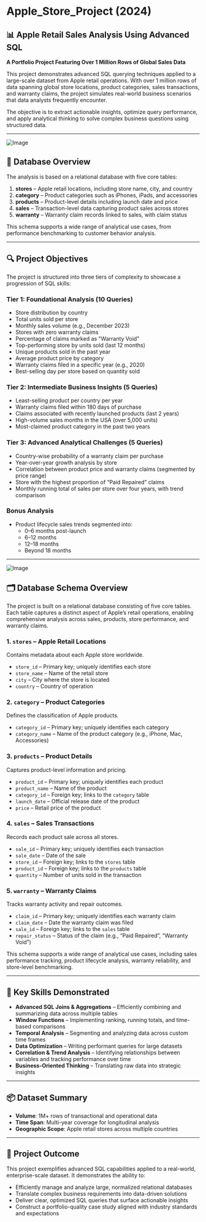 # Apple_Store_Project (2024)


## 📊 Apple Retail Sales Analysis Using Advanced SQL  
**A Portfolio Project Featuring Over 1 Million Rows of Global Sales Data**

This project demonstrates advanced SQL querying techniques applied to a large-scale dataset from Apple retail operations. With over 1 million rows of data spanning global store locations, product categories, sales transactions, and warranty claims, the project simulates real-world business scenarios that data analysts frequently encounter.

The objective is to extract actionable insights, optimize query performance, and apply analytical thinking to solve complex business questions using structured data.

---
![Image](https://github.com/user-attachments/assets/af1b302b-1691-4305-8151-166c0dd0f57c)

## 🧱 Database Overview

The analysis is based on a relational database with five core tables:

1. **stores** – Apple retail locations, including store name, city, and country  
2. **category** – Product categories such as iPhones, iPads, and accessories  
3. **products** – Product-level details including launch date and price  
4. **sales** – Transaction-level data capturing product sales across stores  
5. **warranty** – Warranty claim records linked to sales, with claim status  

This schema supports a wide range of analytical use cases, from performance benchmarking to customer behavior analysis.

---

## 🔍 Project Objectives

The project is structured into three tiers of complexity to showcase a progression of SQL skills:

### Tier 1: Foundational Analysis (10 Queries)
- Store distribution by country  
- Total units sold per store  
- Monthly sales volume (e.g., December 2023)  
- Stores with zero warranty claims  
- Percentage of claims marked as "Warranty Void"  
- Top-performing store by units sold (last 12 months)  
- Unique products sold in the past year  
- Average product price by category  
- Warranty claims filed in a specific year (e.g., 2020)  
- Best-selling day per store based on quantity sold  

### Tier 2: Intermediate Business Insights (5 Queries)
- Least-selling product per country per year  
- Warranty claims filed within 180 days of purchase  
- Claims associated with recently launched products (last 2 years)  
- High-volume sales months in the USA (over 5,000 units)  
- Most-claimed product category in the past two years  

### Tier 3: Advanced Analytical Challenges (5 Queries)
- Country-wise probability of a warranty claim per purchase  
- Year-over-year growth analysis by store  
- Correlation between product price and warranty claims (segmented by price range)  
- Store with the highest proportion of “Paid Repaired” claims  
- Monthly running total of sales per store over four years, with trend comparison  

### Bonus Analysis
- Product lifecycle sales trends segmented into:  
  - 0–6 months post-launch  
  - 6–12 months  
  - 12–18 months  
  - Beyond 18 months  

---
![Image](https://github.com/user-attachments/assets/e0e3d20b-9e15-4d03-884a-c6fd8f7324cc)

## 🗂️ Database Schema Overview

The project is built on a relational database consisting of five core tables. Each table captures a distinct aspect of Apple’s retail operations, enabling comprehensive analysis across sales, products, store performance, and warranty claims.

### 1. **`stores`** – Apple Retail Locations  
Contains metadata about each Apple store worldwide.  
- `store_id` – Primary key; uniquely identifies each store  
- `store_name` – Name of the retail store  
- `city` – City where the store is located  
- `country` – Country of operation  

### 2. **`category`** – Product Categories  
Defines the classification of Apple products.  
- `category_id` – Primary key; uniquely identifies each category  
- `category_name` – Name of the product category (e.g., iPhone, Mac, Accessories)  

### 3. **`products`** – Product Details  
Captures product-level information and pricing.  
- `product_id` – Primary key; uniquely identifies each product  
- `product_name` – Name of the product  
- `category_id` – Foreign key; links to the `category` table  
- `launch_date` – Official release date of the product  
- `price` – Retail price of the product  

### 4. **`sales`** – Sales Transactions  
Records each product sale across all stores.  
- `sale_id` – Primary key; uniquely identifies each transaction  
- `sale_date` – Date of the sale  
- `store_id` – Foreign key; links to the `stores` table  
- `product_id` – Foreign key; links to the `products` table  
- `quantity` – Number of units sold in the transaction  

### 5. **`warranty`** – Warranty Claims  
Tracks warranty activity and repair outcomes.  
- `claim_id` – Primary key; uniquely identifies each warranty claim  
- `claim_date` – Date the warranty claim was filed  
- `sale_id` – Foreign key; links to the `sales` table  
- `repair_status` – Status of the claim (e.g., “Paid Repaired”, “Warranty Void”)  

This schema supports a wide range of analytical use cases, including sales performance tracking, product lifecycle analysis, warranty reliability, and store-level benchmarking.

---

## 🧠 Key Skills Demonstrated

- **Advanced SQL Joins & Aggregations** – Efficiently combining and summarizing data across multiple tables  
- **Window Functions** – Implementing ranking, running totals, and time-based comparisons  
- **Temporal Analysis** – Segmenting and analyzing data across custom time frames  
- **Data Optimization** – Writing performant queries for large datasets  
- **Correlation & Trend Analysis** – Identifying relationships between variables and tracking performance over time  
- **Business-Oriented Thinking** – Translating raw data into strategic insights  

---

## 📦 Dataset Summary

- **Volume**: 1M+ rows of transactional and operational data  
- **Time Span**: Multi-year coverage for longitudinal analysis  
- **Geographic Scope**: Apple retail stores across multiple countries  

---

## 🎯 Project Outcome

This project exemplifies advanced SQL capabilities applied to a real-world, enterprise-scale dataset. It demonstrates the ability to:

- Efficiently manage and analyze large, normalized relational databases  
- Translate complex business requirements into data-driven solutions  
- Deliver clear, optimized SQL queries that surface actionable insights  
- Construct a portfolio-quality case study aligned with industry standards and expectations  


